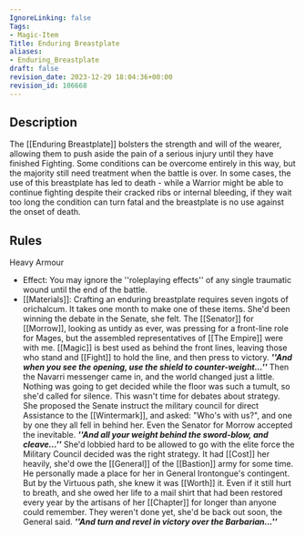 ```yaml
---
IgnoreLinking: false
Tags:
- Magic-Item
Title: Enduring Breastplate
aliases:
- Enduring_Breastplate
draft: false
revision_date: 2023-12-29 18:04:36+00:00
revision_id: 106668
---
```


## Description
The [[Enduring Breastplate]] bolsters the strength and will of the wearer, allowing them to push aside the pain of a serious injury until they have finished Fighting. Some conditions can be overcome entirely in this way, but the majority still need treatment when the battle is over. In some cases, the use of this breastplate has led to death - while a Warrior might be able to continue fighting despite their cracked ribs or internal bleeding, if they wait too long the condition can turn fatal and the breastplate is no use against the onset of death.
## Rules
Heavy Armour
* Effect: You may ignore the ''roleplaying effects'' of any single traumatic wound until the end of the battle.
* [[Materials]]: Crafting an enduring breastplate requires seven ingots of orichalcum. It takes one month to make one of these items.
She'd been winning the debate in the Senate, she felt. The [[Senator]] for [[Morrow]], looking as untidy as ever, was pressing for a front-line role for Mages, but the assembled representatives of [[The Empire]] were with me. [[Magic]] is best used as behind the front lines, leaving those who stand and [[Fight]] to hold the line, and then press to victory. 
***''And when you see the opening, use the shield to counter-weight...''***
Then the Navarri messenger came in, and the world changed just a little.   Nothing was going to get decided while the floor was such a tumult, so she'd called for silence. This wasn't time for debates about strategy.  She proposed the Senate instruct the military council for direct Assistance to the [[Wintermark]], and asked: "Who's with us?", and one by one they all fell in behind her. Even the Senator for Morrow accepted the inevitable. 
***''And all your weight behind the sword-blow, and cleave...''***
She'd lobbied hard to be allowed to go with the elite force the Military Council decided was the right strategy. It had [[Cost]] her heavily, she'd owe the [[General]] of the [[Bastion]] army for some time. He personally made a place for her in General Irontongue's contingent. But by the Virtuous path, she knew it was [[Worth]] it.  Even if it still hurt to breath, and she owed her life to a mail shirt that had been restored every year by the artisans of her [[Chapter]] for longer than anyone could remember. They weren't done yet, she'd be back out soon, the General said.
***''And turn and revel in victory over the Barbarian...''***